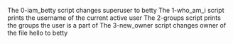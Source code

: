 The 0-iam_betty script changes superuser to betty
The 1-who_am_i script prints the username of the current active user
The 2-groups script prints the groups the user is a part of
The 3-new_owner script changes owner of the file hello to betty
